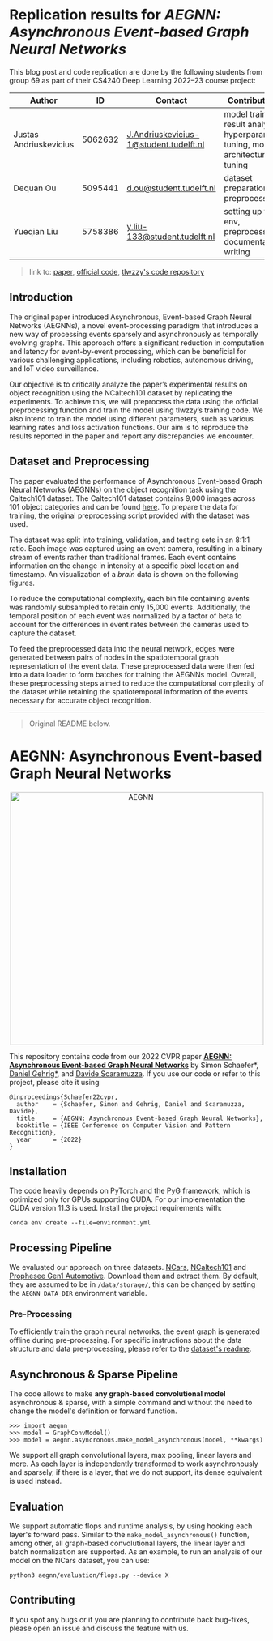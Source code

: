 # Replication results for *AEGNN: Asynchronous Event-based Graph Neural Networks*

This blog post and code replication are done by the following students from group 69 as part of their CS4240 Deep Learning 2022–23 course project:

|Author|ID|Contact|Contribution|
|-|-|-|-|
|Justas Andriuskevicius|5062632|J.Andriuskevicius-1@student.tudelft.nl|model training, result analysis, hyperparam tuning, model architecture tuning|
|Dequan Ou|5095441|d.ou@student.tudelft.nl|dataset preparation, preprocessing|
|Yueqian Liu|5758386|y.liu-133@student.tudelft.nl|setting up the env, preprocessing, documentation writing|

> link to: [paper](http://rpg.ifi.uzh.ch/docs/CVPR22_Schaefer.pdf), [official code](https://github.com/uzh-rpg/aegnn), [tlwzzy's code repository](https://github.com/tlwzzy/aegnn)

## Introduction

The original paper introduced Asynchronous, Event-based Graph Neural Networks (AEGNNs), a novel event-processing paradigm that introduces a new way of processing events sparsely and asynchronously as temporally evolving graphs. This approach offers a significant reduction in computation and latency for event-by-event processing, which can be beneficial for various challenging applications, including robotics, autonomous driving, and IoT video surveillance.

Our objective is to critically analyze the paper’s experimental results on object recognition using the NCaltech101 dataset by replicating the experiments. To achieve this, we will preprocess the data using the official preprocessing function and train the model using tlwzzy’s training code. We also intend to train the model using different parameters, such as various learning rates and loss activation functions. Our aim is to reproduce the results reported in the paper and report any discrepancies we encounter.

## Dataset and Preprocessing

The paper evaluated the performance of Asynchronous Event-based Graph Neural Networks (AEGNNs) on the object recognition task using the Caltech101 dataset. The Caltech101 dataset contains 9,000 images across 101 object categories and can be found [here](https://www.garrickorchard.com/datasets/n-caltech101). To prepare the data for training, the original preprocessing script provided with the dataset was used.

The dataset was split into training, validation, and testing sets in an 8:1:1 ratio. Each image was captured using an event camera, resulting in a binary stream of events rather than traditional frames. Each event contains information on the change in intensity at a specific pixel location and timestamp. An visualization of a *brain* data is shown on the following figures.

To reduce the computational complexity, each bin file containing events was randomly subsampled to retain only 15,000 events. Additionally, the temporal position of each event was normalized by a factor of beta to account for the differences in event rates between the cameras used to capture the dataset.

To feed the preprocessed data into the neural network, edges were generated between pairs of nodes in the spatiotemporal graph representation of the event data. These preprocessed data were then fed into a data loader to form batches for training the AEGNNs model. Overall, these preprocessing steps aimed to reduce the computational complexity of the dataset while retaining the spatiotemporal information of the events necessary for accurate object recognition.

---

> Original README below.

# AEGNN: Asynchronous Event-based Graph Neural Networks
<p align="center">
  <a href="https://youtu.be/opbFE6OsAeA">
    <img src="assets/thumbnail_yt.png" alt="AEGNN" width="500"/>
  </a>
</p>

This repository contains code from our 2022 CVPR paper [**AEGNN: Asynchronous Event-based Graph Neural Networks**](http://rpg.ifi.uzh.ch/docs/CVPR22_Schaefer.pdf) by Simon Schaefer*, [Daniel Gehrig*](https://danielgehrig18.github.io/), and [Davide Scaramuzza](http://rpg.ifi.uzh.ch/people_scaramuzza.html). If you use our code or refer to this project, please cite it using 

```
@inproceedings{Schaefer22cvpr,
  author    = {Schaefer, Simon and Gehrig, Daniel and Scaramuzza, Davide},
  title     = {AEGNN: Asynchronous Event-based Graph Neural Networks},
  booktitle = {IEEE Conference on Computer Vision and Pattern Recognition},
  year      = {2022}
}
```

## Installation
The code heavily depends on PyTorch and the [PyG](https://github.com/pyg-team/pytorch_geometric) framework, which is 
optimized only for GPUs supporting CUDA. For our implementation the CUDA version 11.3 is used. Install the project
requirements with:
```
conda env create --file=environment.yml
```

## Processing Pipeline
We evaluated our approach on three datasets. [NCars](http://www.prophesee.ai/dataset-n-cars/), 
[NCaltech101](https://www.garrickorchard.com/datasets/n-caltech101) and 
[Prophesee Gen1 Automotive](https://www.prophesee.ai/2020/01/24/prophesee-gen1-automotive-detection-dataset/).
Download them and extract them. By default, they are assumed to be in `/data/storage/`, this can be changed by setting
the `AEGNN_DATA_DIR` environment variable. 

### Pre-Processing
To efficiently train the graph neural networks, the event graph is generated offline during pre-processing. For 
specific instructions about the data structure and data pre-processing, please refer to the 
[dataset's readme](aegnn/datasets/README.md).

## Asynchronous & Sparse Pipeline
The code allows to make **any graph-based convolutional model** asynchronous & sparse, with a simple command and without 
the need to change the model's definition or forward function.
```
>>> import aegnn
>>> model = GraphConvModel()
>>> model = aegnn.asyncronous.make_model_asynchronous(model, **kwargs)
```
We support all graph convolutional layers, max pooling, linear layers and more. As each layer is independently 
transformed to work asynchronously and sparsely, if there is a layer, that we do not support, its dense equivalent 
is used instead. 

## Evaluation
We support automatic flops and runtime analysis, by using hooking each layer's forward pass. Similar to the 
`make_model_asynchronous()` function, among other, all graph-based convolutional layers, the linear layer and 
batch normalization are supported. As an example, to run an analysis of our model on the 
NCars dataset, you can use:
```
python3 aegnn/evaluation/flops.py --device X
```


## Contributing
If you spot any bugs or if you are planning to contribute back bug-fixes, please open an issue and
discuss the feature with us.

